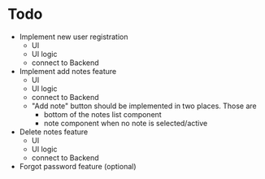 # Todo
- Implement new user registration
    - UI
    - UI logic
    - connect to Backend
- Implement add notes feature
    - UI
    - UI logic
    - connect to Backend
    - "Add note" button should be implemented in two places. Those are
        * bottom of the notes list component
        * note component when no note is selected/active
- Delete notes feature
    - UI
    - UI logic
    - connect to Backend
- Forgot password feature (optional)